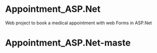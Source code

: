 # Appointment_ASP.Net
Web project to book a medical appointment with web Forms in ASP.Net
# Appointment_ASP.Net-maste
